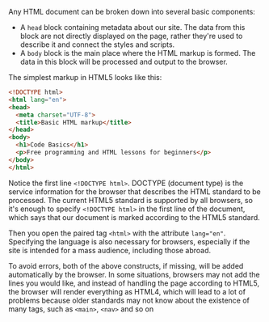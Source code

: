 
Any HTML document can be broken down into several basic components:

* A `head` block containing metadata about our site. The data from this block are not directly displayed on the page, rather they're used to describe it and connect the styles and scripts.
* A `body` block is the main place where the HTML markup is formed. The data in this block will be processed and output to the browser.

The simplest markup in HTML5 looks like this:

```html
<!DOCTYPE html>
<html lang="en">
<head>
  <meta charset="UTF-8">
  <title>Basic HTML markup</title>
</head>
<body>
  <h1>Code Basics</h1>
  <p>Free programming and HTML lessons for beginners</p>
</body>
</html>
```

Notice the first line `<!DOCTYPE html>`. DOCTYPE (document type) is the service information for the browser that describes the HTML standard to be processed. The current HTML5 standard is supported by all browsers, so it's enough to specify `<!DOCTYPE html>` in the first line of the document, which says that our document is marked according to the HTML5 standard.

Then you open the paired tag `<html>` with the attribute `lang="en"`. Specifying the language is also necessary for browsers, especially if the site is intended for a mass audience, including those abroad.

To avoid errors, both of the above constructs, if missing, will be added automatically by the browser. In some situations, browsers may not add the lines you would like, and instead of handling the page according to HTML5, the browser will render everything as HTML4, which will lead to a lot of problems because older standards may not know about the existence of many tags, such as `<main>`, `<nav>` and so on
